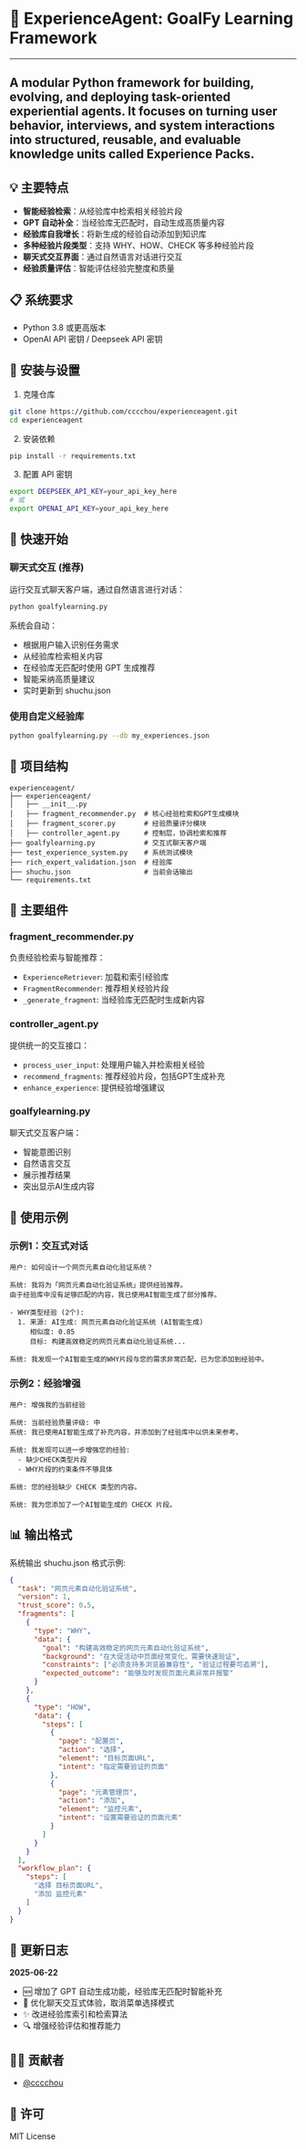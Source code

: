 # 🧠 ExperienceAgent: GoalFy Learning Framework
---
A modular Python framework for building, evolving, and deploying **task-oriented experiential agents**. 
It focuses on turning user behavior, interviews, and system interactions into structured, reusable, and evaluable knowledge units called **Experience Packs**.
---


## 💡 主要特点

- **智能经验检索**：从经验库中检索相关经验片段
- **GPT 自动补全**：当经验库无匹配时，自动生成高质量内容
- **经验库自我增长**：将新生成的经验自动添加到知识库
- **多种经验片段类型**：支持 WHY、HOW、CHECK 等多种经验片段
- **聊天式交互界面**：通过自然语言对话进行交互
- **经验质量评估**：智能评估经验完整度和质量

## 📋 系统要求

- Python 3.8 或更高版本
- OpenAI API 密钥 / Deepseek API 密钥

## 🔧 安装与设置

1. 克隆仓库
```bash
git clone https://github.com/cccchou/experienceagent.git
cd experienceagent
```

2. 安装依赖
```bash
pip install -r requirements.txt
```

3. 配置 API 密钥
```bash
export DEEPSEEK_API_KEY=your_api_key_here
# 或
export OPENAI_API_KEY=your_api_key_here
```

## 🚀 快速开始

### 聊天式交互 (推荐)

运行交互式聊天客户端，通过自然语言进行对话：

```bash
python goalfylearning.py
```

系统会自动：
- 根据用户输入识别任务需求
- 从经验库检索相关内容
- 在经验库无匹配时使用 GPT 生成推荐
- 智能采纳高质量建议
- 实时更新到 shuchu.json

### 使用自定义经验库

```bash
python goalfylearning.py --db my_experiences.json
```

## 📁 项目结构

```
experienceagent/
├── experienceagent/
│   ├── __init__.py
│   ├── fragment_recommender.py  # 核心经验检索和GPT生成模块
│   ├── fragment_scorer.py       # 经验质量评分模块
│   ├── controller_agent.py      # 控制层，协调检索和推荐
├── goalfylearning.py            # 交互式聊天客户端
├── test_experience_system.py    # 系统测试模块
├── rich_expert_validation.json  # 经验库
├── shuchu.json                  # 当前会话输出
└── requirements.txt
```

## 💎 主要组件

### fragment_recommender.py

负责经验检索与智能推荐：
- `ExperienceRetriever`: 加载和索引经验库
- `FragmentRecommender`: 推荐相关经验片段
- `_generate_fragment`: 当经验库无匹配时生成新内容

### controller_agent.py

提供统一的交互接口：
- `process_user_input`: 处理用户输入并检索相关经验
- `recommend_fragments`: 推荐经验片段，包括GPT生成补充
- `enhance_experience`: 提供经验增强建议

### goalfylearning.py

聊天式交互客户端：
- 智能意图识别
- 自然语言交互
- 展示推荐结果
- 突出显示AI生成内容

## 📝 使用示例

### 示例1：交互式对话

```
用户: 如何设计一个网页元素自动化验证系统？

系统: 我将为「网页元素自动化验证系统」提供经验推荐。
由于经验库中没有足够匹配的内容，我已使用AI智能生成了部分推荐。

- WHY类型经验 (2个):
  1. 来源: AI生成: 网页元素自动化验证系统 (AI智能生成)
     相似度: 0.85
     目标: 构建高效稳定的网页元素自动化验证系统...

系统: 我发现一个AI智能生成的WHY片段与您的需求非常匹配，已为您添加到经验中。
```

### 示例2：经验增强

```
用户: 增强我的当前经验

系统: 当前经验质量评级: 中
系统: 我已使用AI智能生成了补充内容，并添加到了经验库中以供未来参考。

系统: 我发现可以进一步增强您的经验:
  - 缺少CHECK类型片段
  - WHY片段的约束条件不够具体

系统: 您的经验缺少 CHECK 类型的内容。

系统: 我为您添加了一个AI智能生成的 CHECK 片段。
```

## 📊 输出格式

系统输出 shuchu.json 格式示例:

```json
{
  "task": "网页元素自动化验证系统",
  "version": 1,
  "trust_score": 0.5,
  "fragments": [
    {
      "type": "WHY",
      "data": {
        "goal": "构建高效稳定的网页元素自动化验证系统",
        "background": "在大促活动中页面经常变化，需要快速验证",
        "constraints": ["必须支持多浏览器兼容性", "验证过程要可追溯"],
        "expected_outcome": "能够及时发现页面元素异常并报警"
      }
    },
    {
      "type": "HOW",
      "data": {
        "steps": [
          {
            "page": "配置页",
            "action": "选择",
            "element": "目标页面URL",
            "intent": "指定需要验证的页面"
          },
          {
            "page": "元素管理页",
            "action": "添加",
            "element": "监控元素",
            "intent": "设置需要验证的页面元素"
          }
        ]
      }
    }
  ],
  "workflow_plan": {
    "steps": [
      "选择 目标页面URL",
      "添加 监控元素"
    ]
  }
}
```

## 🔄 更新日志

**2025-06-22**
- 🆕 增加了 GPT 自动生成功能，经验库无匹配时智能补充
- 🔄 优化聊天交互式体验，取消菜单选择模式
- ✨ 改进经验库索引和检索算法
- 🔍 增强经验评估和推荐能力

## 👨‍💻 贡献者

- [@cccchou](https://github.com/cccchou)

## 📄 许可

MIT License
```

